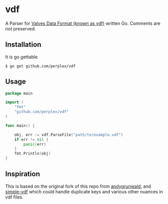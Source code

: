 # vdf

A Parser for [Valves Data Format (known as vdf)](https://developer.valvesoftware.com/wiki/KeyValues) written Go. 
Comments are not preserved.

## Installation

It is go gettable

```
$ go get github.com/perplex/vdf
```
   

## Usage

```go
package main

import (
	"fmt"
	"github.com/perplex/vdf"
)

func main() {

	obj, err := vdf.ParseFile("path/to/example.vdf")
	if err != nil {
		panic(err)
	}
	fmt.Println(obj)
}

```

## Inspiration

This is based on the original fork of this repo from [andygrunwald](https://github.com/andygrunwald/vdf), and 
[simple-vdf](https://github.com/rossengeorgiev/vdf-parser) which could handle duplicate keys and various other nuances 
in vdf files.
